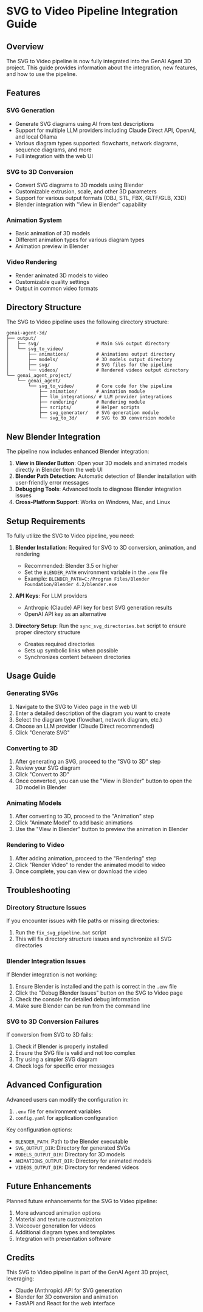 # SVG to Video Pipeline Integration Guide

## Overview

The SVG to Video pipeline is now fully integrated into the GenAI Agent 3D project. This guide provides information about the integration, new features, and how to use the pipeline.

## Features

### SVG Generation
- Generate SVG diagrams using AI from text descriptions
- Support for multiple LLM providers including Claude Direct API, OpenAI, and local Ollama
- Various diagram types supported: flowcharts, network diagrams, sequence diagrams, and more
- Full integration with the web UI

### SVG to 3D Conversion
- Convert SVG diagrams to 3D models using Blender
- Customizable extrusion, scale, and other 3D parameters
- Support for various output formats (OBJ, STL, FBX, GLTF/GLB, X3D)
- Blender integration with "View in Blender" capability

### Animation System
- Basic animation of 3D models
- Different animation types for various diagram types
- Animation preview in Blender

### Video Rendering
- Render animated 3D models to video
- Customizable quality settings
- Output in common video formats

## Directory Structure

The SVG to Video pipeline uses the following directory structure:

```
genai-agent-3d/
├── output/
│   ├── svg/                     # Main SVG output directory
│   └── svg_to_video/
│       ├── animations/          # Animations output directory
│       ├── models/              # 3D models output directory
│       ├── svg/                 # SVG files for the pipeline
│       └── videos/              # Rendered videos output directory
└── genai_agent_project/
    └── genai_agent/
        └── svg_to_video/        # Core code for the pipeline
            ├── animation/       # Animation module
            ├── llm_integrations/ # LLM provider integrations
            ├── rendering/       # Rendering module
            ├── scripts/         # Helper scripts
            ├── svg_generator/   # SVG generation module
            └── svg_to_3d/       # SVG to 3D conversion module
```

## New Blender Integration

The pipeline now includes enhanced Blender integration:

1. **View in Blender Button**: Open your 3D models and animated models directly in Blender from the web UI
2. **Blender Path Detection**: Automatic detection of Blender installation with user-friendly error messages
3. **Debugging Tools**: Advanced tools to diagnose Blender integration issues
4. **Cross-Platform Support**: Works on Windows, Mac, and Linux

## Setup Requirements

To fully utilize the SVG to Video pipeline, you need:

1. **Blender Installation**: Required for SVG to 3D conversion, animation, and rendering
   - Recommended: Blender 3.5 or higher
   - Set the `BLENDER_PATH` environment variable in the `.env` file
   - Example: `BLENDER_PATH=C:/Program Files/Blender Foundation/Blender 4.2/blender.exe`

2. **API Keys**: For LLM providers
   - Anthropic (Claude) API key for best SVG generation results
   - OpenAI API key as an alternative

3. **Directory Setup**: Run the `sync_svg_directories.bat` script to ensure proper directory structure
   - Creates required directories
   - Sets up symbolic links when possible
   - Synchronizes content between directories

## Usage Guide

### Generating SVGs

1. Navigate to the SVG to Video page in the web UI
2. Enter a detailed description of the diagram you want to create
3. Select the diagram type (flowchart, network diagram, etc.)
4. Choose an LLM provider (Claude Direct recommended)
5. Click "Generate SVG"

### Converting to 3D

1. After generating an SVG, proceed to the "SVG to 3D" step
2. Review your SVG diagram
3. Click "Convert to 3D"
4. Once converted, you can use the "View in Blender" button to open the 3D model in Blender

### Animating Models

1. After converting to 3D, proceed to the "Animation" step
2. Click "Animate Model" to add basic animations
3. Use the "View in Blender" button to preview the animation in Blender

### Rendering to Video

1. After adding animation, proceed to the "Rendering" step
2. Click "Render Video" to render the animated model to video
3. Once complete, you can view or download the video

## Troubleshooting

### Directory Structure Issues

If you encounter issues with file paths or missing directories:

1. Run the `fix_svg_pipeline.bat` script
2. This will fix directory structure issues and synchronize all SVG directories

### Blender Integration Issues

If Blender integration is not working:

1. Ensure Blender is installed and the path is correct in the `.env` file
2. Click the "Debug Blender Issues" button on the SVG to Video page
3. Check the console for detailed debug information
4. Make sure Blender can be run from the command line

### SVG to 3D Conversion Failures

If conversion from SVG to 3D fails:

1. Check if Blender is properly installed
2. Ensure the SVG file is valid and not too complex
3. Try using a simpler SVG diagram
4. Check logs for specific error messages

## Advanced Configuration

Advanced users can modify the configuration in:

1. `.env` file for environment variables
2. `config.yaml` for application configuration

Key configuration options:

- `BLENDER_PATH`: Path to the Blender executable
- `SVG_OUTPUT_DIR`: Directory for generated SVGs
- `MODELS_OUTPUT_DIR`: Directory for 3D models
- `ANIMATIONS_OUTPUT_DIR`: Directory for animated models
- `VIDEOS_OUTPUT_DIR`: Directory for rendered videos

## Future Enhancements

Planned future enhancements for the SVG to Video pipeline:

1. More advanced animation options
2. Material and texture customization
3. Voiceover generation for videos
4. Additional diagram types and templates
5. Integration with presentation software

## Credits

This SVG to Video pipeline is part of the GenAI Agent 3D project, leveraging:

- Claude (Anthropic) API for SVG generation
- Blender for 3D conversion and animation
- FastAPI and React for the web interface
